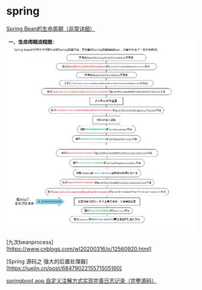 # spring

 [Spring Bean的生命周期（非常详细）](https://www.cnblogs.com/zrtqsk/p/3735273.html)

![image-20220105144315734](spring.assets/image-20220105144315734.png)





[九次beanprocess][https://www.cnblogs.com/wl20200316/p/12560920.html]

[Spring 源码之 强大的后置处理器][https://juejin.cn/post/6847902215571505160]

 [springboot aop 自定义注解方式实现完善日志记录（完整源码）](https://www.cnblogs.com/wenjunwei/p/9639909.html)